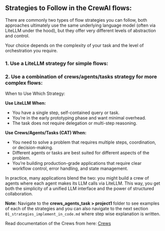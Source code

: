 ## Strategies to Follow in the CrewAI flows:

There are commonly two types of flow strategies you can follow, both approaches ultimately use the same underlying language model (often via LiteLLM under the hood), but they offer very different levels of abstraction and control.

Your choice depends on the complexity of your task and the level of orchestration you require.

### 1. Use a **LiteLLM strategy** for simple flows:

### 2. Use a combination of **crews/agents/tasks strategy** for more complex flows:

When to Use Which Strategy:

**Use LiteLLM When:**

- You have a single step, self-contained query or task.
- You’re in the early prototyping phase and want minimal overhead.
- The task does not require delegation or multi-step reasoning.

**Use Crews/Agents/Tasks (CAT) When:**

- You need to solve a problem that requires multiple steps, coordination, or decision-making.
- Different agents or tasks are best suited for different aspects of the problem.
- You’re building production-grade applications that require clear workflow control, error handling, and state management.

In practice, many applications blend the two: you might build a crew of agents where each agent makes its LLM calls via LiteLLM. This way, you get both the simplicity of a unified LLM interface and the power of structured collaboration.

**Note:** Navigate to the **crews_agents_task > project1** folder to see examples of each of the strategies and you can also navigate to the next section `01_strategies_implement_in_code.md` where step wise explanation is written.

Read documentation of the Crews from here: [Crews](https://docs.crewai.com/concepts/crews)
